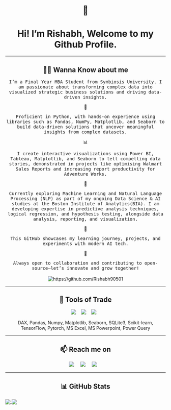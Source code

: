 <h1 align="center"> 👋 </h1> 
<h1 align="center">Hi! I’m Rishabh, Welcome to my Github Profile.</h1>

<hr>

<h2 align="center"> 👨‍💻 Wanna Know about me</h2>
<p align="center">
  <samp>
    I’m a Final Year MBA Student from Symbiosis University. I am passionate about transforming complex data into visualized strategic business solutions and driving data-driven insights.
  </samp>
</p>
<p align="center">
  🐍
</p>
<p align="center">
  <samp>
    Proficient in Python, with hands-on experience using libraries such as Pandas, NumPy, Matplotlib, and Seaborn to build data-driven solutions that uncover meaningful insights from complex datasets.
  </samp>
</p>
<p align="center">
  📊
</p>
<p align="center">
  <samp>
    I create interactive visualizations using Power BI, Tableau, Matplotlib, and Seaborn to tell compelling data stories, demonstrated in projects like optimising Walmart Sales Reports and increasing report productivity for Adventure Works.
  </samp>
</p>
<p align="center">
  🤖 
</p>
<p align="center">
  <samp>
    Currently exploring Machine Learning and Natural Language Processing (NLP) as part of my ongoing Data Science & AI studies at the Boston Institute of Analytics(BIA). I am developing expertise in predictive analysis techniques, logical regression, and hypothesis testing, alongside data analysis, reporting, and visualization.
  </samp>
</p>
<p align="center">
  🚀
</p>
<p align="center">
  <samp>
    This GitHub showcases my learning journey, projects, and experiments with modern AI tech.
  </samp>
</p>
<p align="center">
  🤝
</p>
<p align="center">
  <samp>
    Always open to collaboration and contributing to open-source—let’s innovate and grow together!
  </samp>
  <br> <br>
  <img src="https://komarev.com/ghpvc/?username=Rishabh90501" alt="https://github.com/Rishabh90501" />
</p>

<hr>

<h2 align="center"> 🔭 Tools of Trade</h2>
<p align="center">
  <img src="https://custom-icon-badges.demolab.com/badge/Power%20BI-F1C912?logo=power-bi&logoColor=fff" />&nbsp;&nbsp;&nbsp;
  <img src="https://img.shields.io/badge/Python-3776AB?logo=python&logoColor=fff" />&nbsp;&nbsp;&nbsp;
  <img src="https://img.shields.io/badge/MySQL-4479A1?logo=mysql&logoColor=fff" />&nbsp;&nbsp;&nbsp;
</p>
<p align="center">DAX, Pandas, Numpy, Matplotlib, Seaborn, SQLite3, Scikit-learn, TensorFlow, Pytorch, MS Excel, MS Powerpoint, Power Query</p>

<hr>

<h2  align="center">📫 Reach me on</h2>
<p align="center">
  <a target="_blank"href="https://www.linkedin.com/in/rishabh-salian/"><img src="https://img.shields.io/badge/linkedin-%230077B5.svg?&style=for-the-badge&logo=linkedin&logoColor=white" /></a>&nbsp;&nbsp;&nbsp;&nbsp;
  <a href="mailto:rishahbh.salian@outlook.com?subject=Hello%20Rishabh,%20From%20Github"><img src="https://img.shields.io/badge/gmail-%23D14836.svg?&style=for-the-badge&logo=gmail&logoColor=white" /></a>&nbsp;&nbsp;&nbsp;&nbsp;
  <a href="https://www.instagram.com/rs_ronnie9501"><img src="https://img.shields.io/badge/Instagram-%23E4405F.svg?&style=for-the-badge&logo=Instagram&logoColor=white?" /></a>&nbsp;&nbsp;&nbsp;&nbsp;
</p>

<hr>

<h2  align="center">📊 GitHub Stats</h2>
<a href="https://github.com/Rishabh90501/github-readme-stats">
  <img align="center" src="https://github-readme-stats.vercel.app/api?username=Rishabh90501&show_icons=true&hide=contribs,prs&cache_seconds=86400&theme=github_dark_dimmed" />
</a>
<a href="https://github.com/Rishabh90501/convoychat">
  <img align="center" src="https://github-readme-stats.vercel.app/api/pin/?username=Rishabh90501&theme=github_dark_dimmed&repo=convoychat" />
</a>
